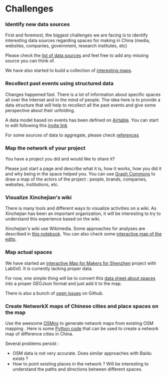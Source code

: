 # Challenges

### Identify new data sources

First and foremost, the biggest challenges we are facing is to identify interesting data sources regarding spaces for making in China \(media, websites, companies, government, research institutes, etc\)

Please check the [list of data sources](/sources.md) and feel free to add any missing source you can think of.

We have also started to build a collection of [interesting maps](/maps.md).

### Recollect past events using structured data

Changes happened fast. There is a lot of information about specific spaces all over the Internet and in the mind of people. The idea here is to provide a data structure that will help to recollect all the past events and give some perspective about their unfolding.

A data model based on events has been defined on [Airtable](https://airtable.com/shrLn2gDYjGEK4YdR). You can start to edit following this [invite link](https://airtable.com/invite/l?inviteId=invMBC790UFg2tNmh&inviteToken=9b06fe4674eb5f96f85a683becea41cc21e0e1fa5b67f8ff63fbf27d3fc54240)

For some sources of data to aggregate, please check [references](/sources.md)

### Map the network of your project

You have a project you did and would like to share it?

Please just start a page and describe what it is, how it works, how you did it and why being in the space helped you. You can use [Graph Commons](https://graphcommons.com/) to draw a map of the actors of the project : people, brands, companies, websites, institutions, etc.

### Visualize Xinchejian's wiki

There is many tools and different ways to visualize activities on a wiki. As Xinchejian has been an important organization, it will be interesting to try to understand this experience based on the wiki.

Xinchejian's wiki use Wikimedia. Some approaches for analyses are described in  [this notebook](https://gist.github.com/clemsos/f15cc2e74ba7605717e758d0ed5866df). You can also check some [interactive map of the edits](https://app.topogram.io/topograms/BWqQQzAwvyYSSsxzF/view).

### Map actual spaces

We have started an [interactive Map for Makers for Shenzhen](https://github.com/lab0x0/szmakermap) project with Lab0x0. It is currently lacking proper data.

For now, one simple thing will be to convert this [data sheet about spaces](https://docs.google.com/spreadsheets/d/1TWXYzJPAfxab4elMc-SU7UY1EhsTRKyuWikwCZY1RCU/edit?ts=599cdef0#gid=135425992) into a proper GEOJson format and just add it to the map.

There is also a bunch of [open issues](https://github.com/lab0x0/szmakermap/issues) on Github.

### Create NetworkX maps of Chinese cities and place spaces on the map

Use the awesome [OSMnx](https://github.com/gboeing/osmnx) to generate network maps from existing OSM mapping . Here is some [Python code](https://gist.github.com/clemsos/c252e131c58affc6ba092d9456f2bd16) that can be used to create a network map of difference cities in China.

Several problems persist :

* OSM data is not very accurate. Does similar approaches with Baidu exists ?
* How to point existing places in the network ? Will be interesting to understand the paths and directions between different spaces.



